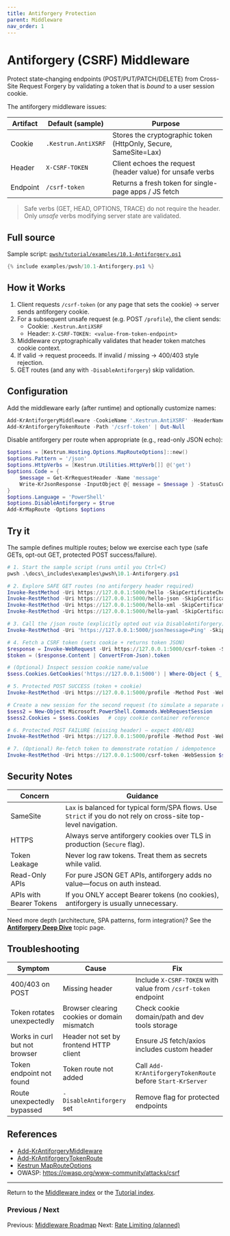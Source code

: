 ```yaml
---
title: Antiforgery Protection
parent: Middleware
nav_order: 1
---
```


# Antiforgery (CSRF) Middleware

Protect state‑changing endpoints (POST/PUT/PATCH/DELETE) from Cross-Site Request Forgery by validating a token that is *bound* to a user session cookie.

The antiforgery middleware issues:

| Artifact | Default (sample) | Purpose |
|----------|------------------|---------|
| Cookie   | `.Kestrun.AntiXSRF` | Stores the cryptographic token (HttpOnly, Secure, SameSite=Lax) |
| Header   | `X-CSRF-TOKEN`      | Client echoes the request (header value) for unsafe verbs |
| Endpoint | `/csrf-token`       | Returns a fresh token for single-page apps / JS fetch |

> Safe verbs (GET, HEAD, OPTIONS, TRACE) do not require the header. Only *unsafe* verbs modifying server state are validated.

## Full source

Sample script: [`pwsh/tutorial/examples/10.1-Antiforgery.ps1`][sc-mw-antiforgery]

```powershell
{% include examples/pwsh/10.1-Antiforgery.ps1 %}
```

## How it Works

1. Client requests `/csrf-token` (or any page that sets the cookie) → server sends antiforgery cookie.
2. For a subsequent unsafe request (e.g. POST `/profile`), the client sends:
   - Cookie: `.Kestrun.AntiXSRF`
   - Header: `X-CSRF-TOKEN: <value-from-token-endpoint>`
3. Middleware cryptographically validates that header token matches cookie context.
4. If valid → request proceeds. If invalid / missing → 400/403 style rejection.
5. GET routes (and any with `-DisableAntiforgery`) skip validation.

## Configuration

Add the middleware early (after runtime) and optionally customize names:

```powershell
Add-KrAntiforgeryMiddleware -CookieName '.Kestrun.AntiXSRF' -HeaderName 'X-CSRF-TOKEN'
Add-KrAntiforgeryTokenRoute -Path '/csrf-token' | Out-Null
```

Disable antiforgery per route when appropriate (e.g., read-only JSON echo):

```powershell
$options = [Kestrun.Hosting.Options.MapRouteOptions]::new()
$options.Pattern = '/json'
$options.HttpVerbs = [Kestrun.Utilities.HttpVerb[]] @('get')
$options.Code = {
    $message = Get-KrRequestHeader -Name 'message'
    Write-KrJsonResponse -InputObject @{ message = $message } -StatusCode 200
}
$options.Language = 'PowerShell'
$options.DisableAntiforgery = $true
Add-KrMapRoute -Options $options
```

## Try it

The sample defines multiple routes; below we exercise each type (safe GETs, opt-out GET, protected POST success/failure).

```powershell
# 1. Start the sample script (runs until you Ctrl+C)
pwsh .\docs\_includes\examples\pwsh\10.1-Antiforgery.ps1

# 2. Explore SAFE GET routes (no antiforgery header required)
Invoke-RestMethod -Uri https://127.0.0.1:5000/hello -SkipCertificateCheck
Invoke-RestMethod -Uri https://127.0.0.1:5000/hello-json -SkipCertificateCheck
Invoke-RestMethod -Uri https://127.0.0.1:5000/hello-xml -SkipCertificateCheck -Headers @{ 'Accept' = 'application/xml' }
Invoke-RestMethod -Uri https://127.0.0.1:5000/hello-yaml -SkipCertificateCheck -Headers @{ 'Accept' = 'application/x-yaml' }

# 3. Call the /json route (explicitly opted out via DisableAntiforgery)
Invoke-RestMethod -Uri 'https://127.0.0.1:5000/json?message=Ping' -SkipCertificateCheck

# 4. Fetch a CSRF token (sets cookie + returns token JSON)
$response = Invoke-WebRequest -Uri https://127.0.0.1:5000/csrf-token -SessionVariable sess -SkipCertificateCheck
$token = ($response.Content | ConvertFrom-Json).token

# (Optional) Inspect session cookie name/value
$sess.Cookies.GetCookies('https://127.0.0.1:5000') | Where-Object { $_.Name -like '*AntiXSRF' } | Format-List *

# 5. Protected POST SUCCESS (token + cookie)
Invoke-RestMethod -Uri https://127.0.0.1:5000/profile -Method Post -WebSession $sess -SkipCertificateCheck -Headers @{ 'X-CSRF-TOKEN' = $token } -Body '{"name":"Alice"}' -ContentType 'application/json'

# Create a new session for the second request (to simulate a separate request with same cookie) but not the header
$sess2 = New-Object Microsoft.PowerShell.Commands.WebRequestSession
$sess2.Cookies = $sess.Cookies   # copy cookie container reference

# 6. Protected POST FAILURE (missing header) – expect 400/403
Invoke-RestMethod -Uri https://127.0.0.1:5000/profile -Method Post -WebSession $sess2 -SkipCertificateCheck -Body '{"name":"Bob"}' -ContentType 'application/json' -SkipHttpErrorCheck

# 7. (Optional) Re-fetch token to demonstrate rotation / idempotence
Invoke-RestMethod -Uri https://127.0.0.1:5000/csrf-token -WebSession $sess -SkipCertificateCheck
```

## Security Notes

| Concern | Guidance |
|---------|----------|
| SameSite | `Lax` is balanced for typical form/SPA flows. Use `Strict` if you do not rely on cross-site top-level navigation. |
| HTTPS    | Always serve antiforgery cookies over TLS in production (`Secure` flag). |
| Token Leakage | Never log raw tokens. Treat them as secrets while valid. |
| Read-Only APIs | For pure JSON GET APIs, antiforgery adds no value—focus on auth instead. |
| APIs with Bearer Tokens | If you ONLY accept Bearer tokens (no cookies), antiforgery is usually unnecessary. |

Need more depth (architecture, SPA patterns, form integration)? See the **[Antiforgery Deep Dive](/topics/antiforgery)** topic page.

## Troubleshooting

| Symptom | Cause | Fix |
|---------|-------|-----|
| 400/403 on POST | Missing header | Include `X-CSRF-TOKEN` with value from `/csrf-token` endpoint |
| Token rotates unexpectedly | Browser clearing cookies or domain mismatch | Check cookie domain/path and dev tools storage |
| Works in curl but not browser | Header not set by frontend HTTP client | Ensure JS fetch/axios includes custom header |
| Token endpoint not found | Token route not added | Call `Add-KrAntiforgeryTokenRoute` before `Start-KrServer` |
| Route unexpectedly bypassed | `-DisableAntiforgery` set | Remove flag for protected endpoints |

## References

- [Add-KrAntiforgeryMiddleware](/pwsh/cmdlets/Add-KrAntiforgeryMiddleware)
- [Add-KrAntiforgeryTokenRoute](/pwsh/cmdlets/Add-KrAntiforgeryTokenRoute)
- [Kestrun MapRouteOptions](/pwsh/cmdlets/Add-KrMapRoute)
- OWASP: <https://owasp.org/www-community/attacks/csrf>

---

Return to the [Middleware index](./index) or the [Tutorial index](/pwsh/tutorial/index).

[sc-mw-antiforgery]: /pwsh/tutorial/examples/10.1-Antiforgery.ps1

### Previous / Next

Previous: [Middleware Roadmap](./index)
Next: [Rate Limiting (planned)](./2.Rate-Limiting)
